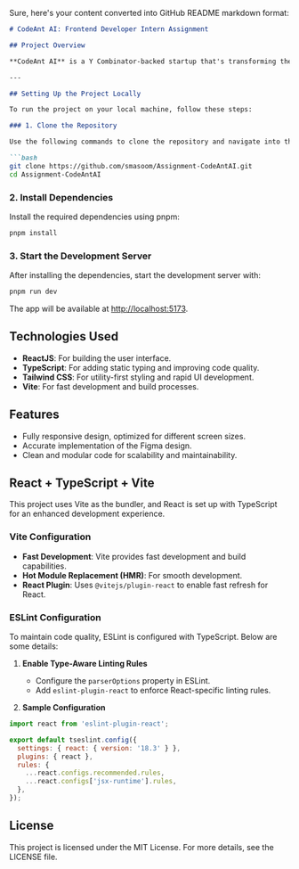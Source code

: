 Sure, here's your content converted into GitHub README markdown format:

```markdown
# CodeAnt AI: Frontend Developer Intern Assignment

## Project Overview

**CodeAnt AI** is a Y Combinator-backed startup that's transforming the world of code quality and security. By leveraging cutting-edge AI-driven solutions, CodeAnt AI offers efficient and deterministic fixes that enhance the security and cleanliness of code. Trusted by industry leaders and supported by top investors, CodeAnt AI aims to solve complex challenges and push the boundaries of coding innovation.

---

## Setting Up the Project Locally

To run the project on your local machine, follow these steps:

### 1. Clone the Repository

Use the following commands to clone the repository and navigate into the project directory:

```bash
git clone https://github.com/smasoom/Assignment-CodeAntAI.git
cd Assignment-CodeAntAI
```

### 2. Install Dependencies

Install the required dependencies using pnpm:

```bash
pnpm install
```

### 3. Start the Development Server

After installing the dependencies, start the development server with:

```bash
pnpm run dev
```

The app will be available at [http://localhost:5173](http://localhost:5173).

## Technologies Used

- **ReactJS**: For building the user interface.
- **TypeScript**: For adding static typing and improving code quality.
- **Tailwind CSS**: For utility-first styling and rapid UI development.
- **Vite**: For fast development and build processes.

## Features

- Fully responsive design, optimized for different screen sizes.
- Accurate implementation of the Figma design.
- Clean and modular code for scalability and maintainability.

## React + TypeScript + Vite

This project uses Vite as the bundler, and React is set up with TypeScript for an enhanced development experience.

### Vite Configuration

- **Fast Development**: Vite provides fast development and build capabilities.
- **Hot Module Replacement (HMR)**: For smooth development.
- **React Plugin**: Uses `@vitejs/plugin-react` to enable fast refresh for React.

### ESLint Configuration

To maintain code quality, ESLint is configured with TypeScript. Below are some details:

1. **Enable Type-Aware Linting Rules**
   - Configure the `parserOptions` property in ESLint.
   - Add `eslint-plugin-react` to enforce React-specific linting rules.

2. **Sample Configuration**

```javascript
import react from 'eslint-plugin-react';

export default tseslint.config({
  settings: { react: { version: '18.3' } },
  plugins: { react },
  rules: {
    ...react.configs.recommended.rules,
    ...react.configs['jsx-runtime'].rules,
  },
});
```

## License

This project is licensed under the MIT License. For more details, see the LICENSE file.
```

